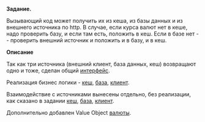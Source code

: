 **Задание.**

Вызывающий код может получить их из кеша, из базы данных и из внешнего источника по http.
В случае, если курса валют нет в кеше, надо проверить базу, и если там есть, положить в кеш.
Если в базе нет -- проверить внешний источник и положить и в базу, и в кеш.

**Описание**

Так как три источника (внешний клиент, база данных, кеш) возвращают одно и тоже, сделан общий [интерфейс](https://github.com/smaskin/currency/blob/master/src/currency/CurrencyProviderInterface.php).

Реализация бизнес логики - [кеш](https://github.com/smaskin/currency/blob/master/src/currency/cache/Cache.php), [база](https://github.com/smaskin/currency/blob/master/src/currency/db/Db.php), [клиент](https://github.com/smaskin/currency/blob/master/src/currency/client/Client.php).

Взаимодействие с источниками вынесены отдельно, без реализации, как сказано в задании [кеш](https://github.com/smaskin/currency/blob/master/src/currency/cache/CacheService.php), [база](https://github.com/smaskin/currency/blob/master/src/currency/db/DbService.php), [клиент](https://github.com/smaskin/currency/blob/master/src/currency/client/ClientService.php).

Дополнительно добавлен Value Object [валюты](https://github.com/smaskin/currency/blob/master/src/currency/Currency.php). 